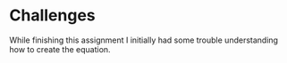<h1>Challenges</h1>

While finishing this assignment I initially had some trouble understanding how to create the equation.
